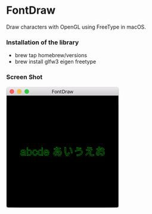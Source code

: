 # FontDraw
Draw characters with OpenGL using FreeType in macOS.

### Installation of the library
- brew tap homebrew/versions
- brew install glfw3 eigen freetype

### Screen Shot
![ScreenShot](ScreenShot.png)

